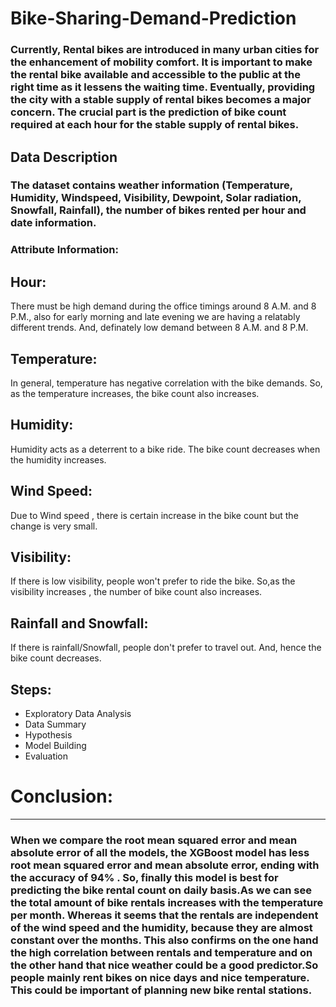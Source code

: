 # Bike-Sharing-Demand-Prediction

### Currently, Rental bikes are introduced in many urban cities for the enhancement of mobility comfort. It is important to make the rental bike available and accessible to the public at the right time as it lessens the waiting time. Eventually, providing the city with a stable supply of rental bikes becomes a major concern. The crucial part is the prediction of bike count required at each hour for the stable supply of rental bikes.

## <b> Data Description </b>
### <b> The dataset contains weather information (Temperature, Humidity, Windspeed, Visibility, Dewpoint, Solar radiation, Snowfall, Rainfall), the number of bikes rented per hour and date information.</b>
### <b>Attribute Information: </b>

## Hour:
There must be high demand during the office timings around 8 A.M. and 8 P.M., also for early morning and late evening we are having a relatably different trends. And, definately low demand between 8 A.M. and 8 P.M.
## Temperature:
In general, temperature has negative correlation with the bike demands. So, as the temperature increases, the bike count also increases.
## Humidity:
Humidity acts as a deterrent to a bike ride. The bike count decreases when the humidity increases.
## Wind Speed:
Due to Wind speed , there is certain increase in the bike count but the change is very small.
## Visibility:
If there is low visibility, people won't prefer to ride the bike. So,as the visibility increases , the number of bike count also increases.
## Rainfall and Snowfall:
If there is rainfall/Snowfall, people don't prefer to travel out. And, hence the bike count decreases.

## Steps:
* Exploratory Data Analysis
* Data Summary
* Hypothesis
* Model Building
* Evaluation

# **Conclusion:**

---

### When we compare the root mean squared error and mean absolute error of all the models, the XGBoost model has less root mean squared error and mean absolute error, ending with the accuracy of 94% . So, finally this model is best for predicting the bike rental count on daily basis.As we can see the total amount of bike rentals increases with the temperature per month. Whereas it seems that the rentals are independent of the wind speed and the humidity, because they are almost constant over the months. This also confirms on the one hand the high correlation between rentals and temperature and on the other hand that nice weather could be a good predictor.So people mainly rent bikes on nice days and nice temperature. This could be important of planning new bike rental stations.
